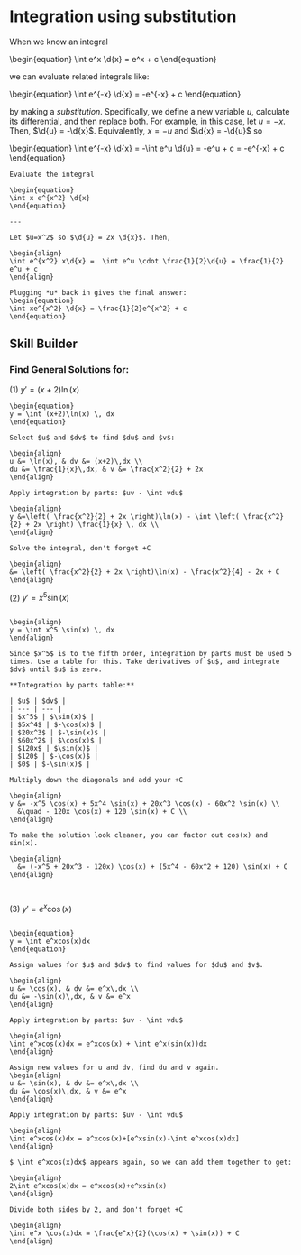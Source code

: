 # Integration using substitution

When we know an integral

\begin{equation}
\int e^x \d{x} = e^x + c
\end{equation}

we can evaluate related integrals like:

\begin{equation}
\int e^{-x} \d{x} = -e^{-x} + c
\end{equation}

by making a *substitution*. Specifically, we define a new variable *u*,
calculate its differential, and then replace both. For example, in this case,
let $u = -x$. Then, $\d{u} = -\d{x}$. Equivalently, $x = -u$ and
$\d{x} = -\d{u}$ so

\begin{equation}
\int e^{-x} \d{x} = -\int e^u \d{u} = -e^u + c = -e^{-x} + c
\end{equation}

```{example} *u*-substitution
Evaluate the integral

\begin{equation}
\int x e^{x^2} \d{x}
\end{equation}

---

Let $u=x^2$ so $\d{u} = 2x \d{x}$. Then,

\begin{align}
\int e^{x^2} x\d{x} =  \int e^u \cdot \frac{1}{2}\d{u} = \frac{1}{2} e^u + c
\end{align}

Plugging *u* back in gives the final answer:
\begin{equation}
\int xe^{x^2} \d{x} = \frac{1}{2}e^{x^2} + c
\end{equation}
```

## Skill Builder
### Find General Solutions for:
(1) $y' = (x+2)\ln(x)$

```{solution}
\begin{equation}
y = \int (x+2)\ln(x) \, dx
\end{equation}

Select $u$ and $dv$ to find $du$ and $v$:

\begin{align}
u &= \ln(x), & dv &= (x+2)\,dx \\
du &= \frac{1}{x}\,dx, & v &= \frac{x^2}{2} + 2x
\end{align}

Apply integration by parts: $uv - \int vdu$

\begin{align}
y &=\left( \frac{x^2}{2} + 2x \right)\ln(x) - \int \left( \frac{x^2}{2} + 2x \right) \frac{1}{x} \, dx \\
\end{align}

Solve the integral, don't forget +C

\begin{align}
&= \left( \frac{x^2}{2} + 2x \right)\ln(x) - \frac{x^2}{4} - 2x + C
\end{align}

```

(2) $y' = x^5\sin(x)$

```{solution}

\begin{align}
y = \int x^5 \sin(x) \, dx
\end{align}

Since $x^5$ is to the fifth order, integration by parts must be used 5 times. Use a table for this. Take derivatives of $u$, and integrate $dv$ until $u$ is zero. 

**Integration by parts table:**  

| $u$ | $dv$ |
| --- | --- |
| $x^5$ | $\sin(x)$ |
| $5x^4$ | $-\cos(x)$ |
| $20x^3$ | $-\sin(x)$ |
| $60x^2$ | $\cos(x)$ |
| $120x$ | $\sin(x)$ |
| $120$ | $-\cos(x)$ |
| $0$ | $-\sin(x)$ |

Multiply down the diagonals and add your +C

\begin{align}
y &= -x^5 \cos(x) + 5x^4 \sin(x) + 20x^3 \cos(x) - 60x^2 \sin(x) \\
  &\quad - 120x \cos(x) + 120 \sin(x) + C \\
\end{align}

To make the solution look cleaner, you can factor out cos(x) and sin(x). 

\begin{align}
  &= (-x^5 + 20x^3 - 120x) \cos(x) + (5x^4 - 60x^2 + 120) \sin(x) + C
\end{align}



```

(3) $y' = e^x\cos(x)$ 

```{solution}  

\begin{equation}
y = \int e^xcos(x)dx 
\end{equation}

Assign values for $u$ and $dv$ to find values for $du$ and $v$. 

\begin{align}
u &= \cos(x), & dv &= e^x\,dx \\
du &= -\sin(x)\,dx, & v &= e^x
\end{align}

Apply integration by parts: $uv - \int vdu$

\begin{align}
\int e^xcos(x)dx = e^xcos(x) + \int e^x(sin(x))dx
\end{align}

Assign new values for u and dv, find du and v again.
\begin{align}
u &= \sin(x), & dv &= e^x\,dx \\  
du &= \cos(x)\,dx, & v &= e^x  
\end{align}

Apply integration by parts: $uv - \int vdu$

\begin{align}
\int e^xcos(x)dx = e^xcos(x)+[e^xsin(x)-\int e^xcos(x)dx]
\end{align}

$ \int e^xcos(x)dx$ appears again, so we can add them together to get:

\begin{align}
2\int e^xcos(x)dx = e^xcos(x)+e^xsin(x)  
\end{align}

Divide both sides by 2, and don't forget +C

\begin{align}
\int e^x \cos(x)dx = \frac{e^x}{2}(\cos(x) + \sin(x)) + C
\end{align}
```
